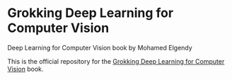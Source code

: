 # Grokking Deep Learning for Computer Vision 

Deep Learning for Computer Vision book by Mohamed Elgendy


This is the official repository for the [Grokking Deep Learning for Computer Vision](https://www.manning.com/books/grokking-deep-learning-for-computer-vision?a_aid=compvisionbookcom&a_bid=90abff15) book.
